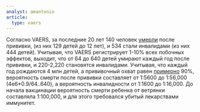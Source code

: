 ```yaml
---
analyst: amantonio
article:
  type: vaers
---
```


Согласно VAERS, за последние 20 лет 140 человек [умерли](http://www.medalerts.org/vaersdb/findfield.php?TABLE=ON&GROUP1=CAT&GROUP2=AGE&VAX[]=MMRV&VAX[]=VARCEL&VAXTYPES[]=Varicella&VAX_YEAR_LOW=1998&VAX_YEAR_HIGH=2017) после прививки, (из них 129 детей до 12 лет), и 534 стали инвалидами (из них 444 детей).
Учитывая, что VAERS регистрирует 1-10% всех побочных эффектов, выходит, что от 64 до 640 детей умирают каждый год после прививки, и 220-2,220 становятся инвалидами.
Учитывая, что каждый год рождаются 4 млн детей, а прививочный охват равен [примерно](https://www.ncbi.nlm.nih.gov/pubmed/27711036) 90%, вероятность смерти после прививки составляет от 1:5600 до 1:56,000 (4e6*0.9/64..640), а вероятность инвалидности от 1:1600 до 1:16,000.
До начала вакцинации вероятность смерти ребенка от ветрянки составляла 1:100,000, и для этого требовался убитый лекарствами иммунитет.
